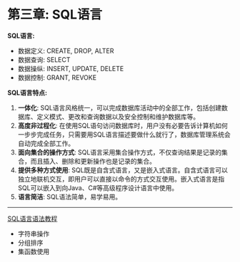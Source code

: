 # 第三章: SQL语言

**SQL语言:**
- 数据定义: CREATE, DROP, ALTER
- 数据查询: SELECT
- 数据操纵: INSERT, UPDATE, DELETE
- 数据控制: GRANT, REVOKE

**SQL语言特点:**
1. **一体化**: SQL语言风格统一，可以完成数据库活动中的全部工作，包括创建数据库、定义模式、更改和查询数据以及安全控制和维护数据库等。
2. **高度非过程化**: 在使用SQL语句访问数据库时，用户没有必要告诉计算机如何一步步完成任务，只需要用SQL语言描述要做什么就行了，数据库管理系统会自动完成全部工作。
3. **面向集合的操作方式**: SQL语言采用集合操作方式，不仅查询结果是记录的集合，而且插入、删除和更新操作也是记录的集合。
4. **提供多种方式使用**: SQL既是自含式语言，又是嵌入式语言。自含式语言可以独立地联机交互，即用户可以直接以命令的方式交互使用。嵌入式语言是指SQL可以嵌入到向Java、C#等高级程序设计语言中使用。
5. **语言简洁**: SQL语法简单，易学易用。

---

[SQL语言语法教程](https://www.runoob.com/sql/sql-tutorial.html)
- 字符串操作
- 分组排序
- 集函数使用